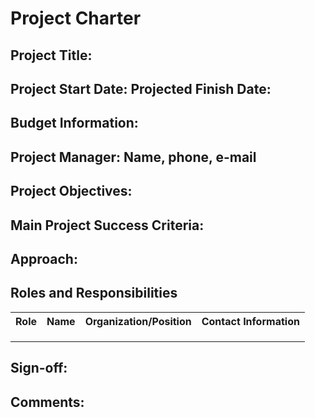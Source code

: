 # Project Charter
## Project Title:
## Project Start Date: Projected Finish Date:
## Budget Information:
## Project Manager: Name, phone, e-mail
## Project Objectives:
## Main Project Success Criteria:
## Approach:
## Roles and Responsibilities
 <table class="table table-dark">
                                      
                          
<tr> 
<th>Role</th>
<th>Name</th>
<th>Organization/Position</th>
<th>Contact Information</th>
</tr>
<tr>
<td></td>
<td></td>
<td></td>
</tr>
<tr>
<td></td>
<td></td>
<td></td>
</tr>
<tr>
<td></td>
<td></td>
<td></td>
</tr>
</table>

## Sign-off:

## Comments:
